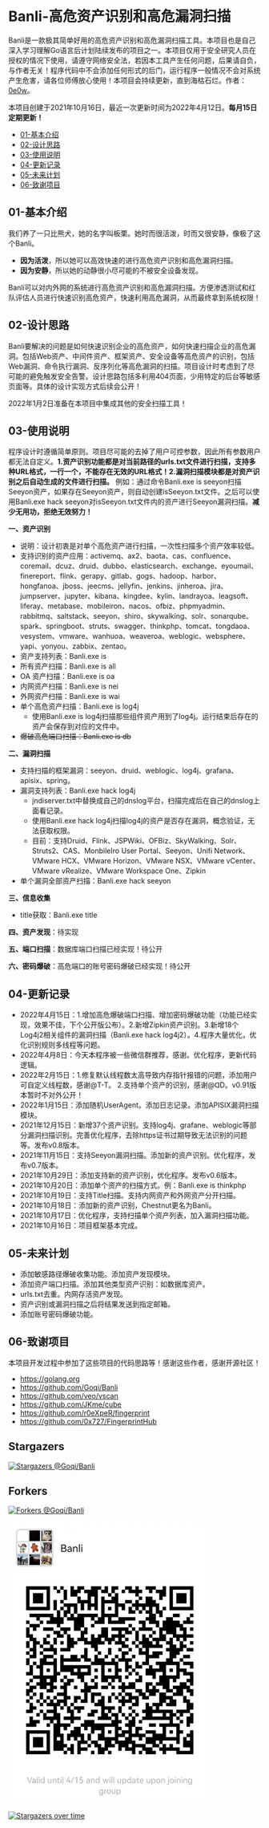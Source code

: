 # Banli-高危资产识别和高危漏洞扫描

Banli是一款极其简单好用的高危资产识别和高危漏洞扫描工具。本项目也是自己深入学习理解Go语言后计划陆续发布的项目之一。本项目仅用于安全研究人员在授权的情况下使用，请遵守网络安全法，若因本工具产生任何问题，后果请自负，与作者无关！程序代码中不会添加任何形式的后门，运行程序一般情况不会对系统产生危害，请各位师傅放心使用！本项目会持续更新，直到海枯石烂。作者：[0e0w](https://github.com/0e0w)。

本项目创建于2021年10月16日，最近一次更新时间为2022年4月12日。**每月15日定期更新！**

- [01-基本介绍](https://github.com/Goqi/Banli#01-%E5%9F%BA%E6%9C%AC%E4%BB%8B%E7%BB%8D)
- [02-设计思路](https://github.com/Goqi/Banli#02-%E8%AE%BE%E8%AE%A1%E6%80%9D%E8%B7%AF)
- [03-使用说明](https://github.com/Goqi/Banli#03-%E4%BD%BF%E7%94%A8%E8%AF%B4%E6%98%8E)
- [04-更新记录](https://github.com/Goqi/Banli#04-%E6%9B%B4%E6%96%B0%E8%AE%B0%E5%BD%95)
- [05-未来计划](https://github.com/Goqi/Banli#05-%E6%9C%AA%E6%9D%A5%E8%AE%A1%E5%88%92)
- [06-致谢项目](https://github.com/Goqi/Banli#06-%E8%87%B4%E8%B0%A2%E9%A1%B9%E7%9B%AE)

## 01-基本介绍

我们养了一只比熊犬，她的名字叫板栗。她时而很活泼，时而又很安静，像极了这个Banli。

- **因为活泼**，所以她可以高效快速的进行高危资产识别和高危漏洞扫描。
- **因为安静**，所以她的动静很小尽可能的不被安全设备发现。

Banli可以对内外网的系统进行高危资产识别和高危漏洞扫描。方便渗透测试和红队评估人员进行快速识别高危资产，快速利用高危漏洞，从而最终拿到系统权限！

## 02-设计思路

Banli要解决的问题是如何快速识别企业的高危资产，如何快速扫描企业的高危漏洞。包括Web资产、中间件资产、框架资产、安全设备等高危资产的识别，包括Web漏洞、命令执行漏洞、反序列化等高危漏洞的扫描。项目设计时考虑到了尽可能的避免触发安全告警。设计思路包括多利用404页面，少用特定的后台等敏感页面等。具体的设计实现方式后续会公开！

2022年1月2日准备在本项目中集成其他的安全扫描工具！

## 03-使用说明

程序设计时遵循简单原则。项目尽可能的去掉了用户可控参数，因此所有参数用户都无法自定义。**1.资产识别功能都是对当前路径的urls.txt文件进行扫描，支持多种URL格式，一行一个，不能存在无效的URL格式！2.漏洞扫描模块都是对资产识别之后自动生成的文件进行扫描。** 例如：通过命令Banli.exe is seeyon扫描Seeyon资产，如果存在Seeyon资产，则自动创建isSeeyon.txt文件。之后可以使用Banli.exe hack seeyon对isSeeyon.txt文件内的资产进行Seeyon漏洞扫描。**减少无用功，拒绝无效努力！**

**一、资产识别**

- 说明：设计初衷是对单个高危资产进行扫描，一次性扫描多个资产效率较低。
- 支持识别的资产应用：activemq、ax2、baota、cas、confluence、coremail、dcuz、druid、dubbo、elasticsearch、exchange、eyoumail、finereport、flink、gerapy、gitlab、gogs、hadoop、harbor、hongfanoa、jboss、jeecms、jellyfin、jenkins、jinheroa、jira、jumpserver、jupyter、kibana、kingdee、kylin、landrayoa、leagsoft、liferay、metabase、mobileiron、nacos、ofbiz、phpmyadmin、rabbitmq、saltstack、seeyon、shiro、skywalking、solr、sonarqube、spark、springboot、struts、swagger、thinkphp、tomcat、tongdaoa、vesystem、vmware、wanhuoa、weaveroa、weblogic、websphere、yapi、yonyou、zabbix、zentao。
- 资产支持列表：Banli.exe is
- 所有资产扫描：Banli.exe is all
- OA 资产扫描：Banli.exe is oa
- 内网资产扫描：Banli.exe is nei
- 外网资产扫描：Banli.exe is wai
- 单个高危资产扫描：Banli.exe is log4j
  - 使用Banli.exe is log4j扫描那些组件资产用到了log4j。运行结束后存在的资产会保存到对应的文件中。
- ~~爆破高危端口扫描：Banli.exe is db~~

**二、漏洞扫描**
- 支持扫描的框架漏洞：seeyon、druid、weblogic、log4j、grafana、apisix、spring。
- 漏洞支持列表：Banli.exe hack log4j
  - jndiserver.txt中替换成自己的dnslog平台，扫描完成后在自己的dnslog上面看记录。
  - 使用Banli.exe hack log4j扫描log4j的资产是否存在漏洞，概念验证，无法获取权限。
  - 目前：支持Druid、Flink、JSPWiki、OFBiz、SkyWalking、Solr、Struts2、CAS、MonbileIro User Portal、Seeyon、Unifi Network、VMware HCX、VMware Horizon、VMware NSX、VMware vCenter、VMware vRealize、VMware Workspace One、Zipkin
- 单个漏洞全部资产扫描：Banli.exe hack seeyon

**三、信息收集**

- title获取：Banli.exe title

**四、资产发现**：待实现

**五、端口扫描**：数据库端口扫描已经实现！待公开

**六、密码爆破**：高危端口的账号密码爆破已经实现！待公开

## 04-更新记录

- 2022年4月15日：1.增加高危爆破端口扫描、增加密码爆破功能（功能已经实现，效果不佳，下个公开版公布）。2.新增Zipkin资产识别。3.新增18个Log4j2相关组件的漏洞扫描（Banli.exe hack log4j2）。4.程序大量优化，优化识别规则多线程等问题。
- 2022年4月8日：今天本程序被一些微信群推荐，感谢。优化程序，更新代码逻辑。
- 2022年2月15日：1.修复默认线程数太高导致内存指针报错的问题，添加用户可自定义线程数，感谢@T-T。
  2.支持单个资产的识别，感谢@ᗡD。v0.91版本暂时不对外公开！
- 2022年1月15日：添加随机UserAgent。添加日志记录。添加APISIX漏洞扫描模块。
- 2021年12月15日：新增37个资产识别。支持log4j、grafane、weblogic等部分漏洞扫描识别。完善优化程序，去除https证书过期导致无法识别的问题等。发布v0.8版本。
- 2021年11月15日：支持Seeyon漏洞扫描。添加新的资产识别。优化程序，发布v0.7版本。
- 2021年10月29日：添加支持新的资产识别，优化程序。发布v0.6版本。
- 2021年10月20日：添加单个资产的扫描方式。例：Banli.exe is thinkphp
- 2021年10月19日：支持Title扫描。支持内网资产和外网资产分开扫描。
- 2021年10月18日：添加新的资产识别，Chestnut更名为Banli。
- 2021年10月17日：优化程序，支持扫描单个资产列表，加入漏洞扫描功能。
- 2021年10月16日：项目框架基本完成。

## 05-未来计划

- 添加敏感路径爆破收集功能。添加资产发现模块。
- 添加资产端口扫描。添加其他类型资产识别：如数据库资产。
- urls.txt去重。内网存活资产发现。
- 资产识别或漏洞扫描之后将结果发送到指定邮箱。
- 添加账号密码爆破功能。

## 06-致谢项目

本项目开发过程中参加了这些项目的代码思路等！感谢这些作者，感谢开源社区！
- https://golang.org
- https://github.com/Goqi/Banli
- https://github.com/veo/vscan
- https://github.com/JKme/cube
- https://github.com/r0eXpeR/fingerprint
- https://github.com/0x727/FingerprintHub

## Stargazers

[![Stargazers @Goqi/Banli](https://reporoster.com/stars/Goqi/Banli)](https://github.com/Goqi/Banli/stargazers)

## Forkers

[![Forkers @Goqi/Banli](https://reporoster.com/forks/Goqi/Banli)](https://github.com/Goqi/Banli/network/members)

![](Banli/wx.png)

[![Stargazers over time](https://starchart.cc//Goqi/Banli.svg)](https://starchart.cc/Goqi/Banli)